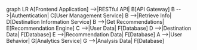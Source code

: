 graph LR
    A[Frontend Application] -->|RESTful API| B[API Gateway]
    B -->|Authentication| C[User Management Service]
    B -->|Retrieve Info| D[Destination Information Service]
    B -->|Get Recommendations| E[Recommendation Engine]
    C -->|User Data| F[Database]
    D -->|Destination Data| F[Database]
    E -->|Recommendation Data| F[Database]
    A -->|User Behavior| G[Analytics Service]
    G -->|Analysis Data| F[Database]
